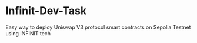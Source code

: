 # Infinit-Dev-Task
Easy way to deploy Uniswap V3 protocol smart contracts on Sepolia Testnet using INFINIT tech
